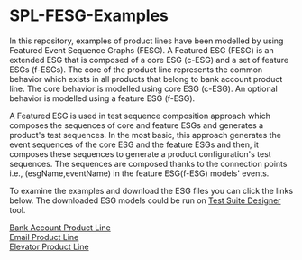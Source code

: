 # SPL-FESG-Examples

In this repository, examples of product lines have been modelled by using Featured Event Sequence Graphs (FESG). A Featured ESG (FESG) is an extended ESG that is composed of a core ESG (c-ESG) and a set of feature ESGs (f-ESGs). The core of the product line represents the common behavior which exists in all products that belong to bank account product line. The core behavior is modelled using core ESG (c-ESG). An optional behavior is modelled using a feature ESG (f-ESG).

A Featured ESG is used in test sequence composition approach which composes the sequences of core and feature ESGs and generates a product's test sequences. In the most basic, this approach generates the event sequences of the core ESG and the feature ESGs and then, it composes these sequences to generate a product configuration's test sequences. The sequences are composed thanks to the connection points i.e., (esgName,eventName) in the feature ESG(f-ESG) models' events.

To examine the examples and download the ESG files you can click the links below. The downloaded ESG models could be run on [Test Suite Designer](http://download.ivknet.de/) tool.

[Bank Account Product Line](https://github.com/esg4aspl/SPL-FESG-Examples/blob/master/BankAccountProductLine.md) \
[Email Product Line](https://github.com/esg4aspl/SPL-FESG-Examples/blob/master/EmailProductLine.md) \
[Elevator Product Line](https://github.com/esg4aspl/SPL-FESG-Examples/blob/master/ElevatorProductLine.md) 


